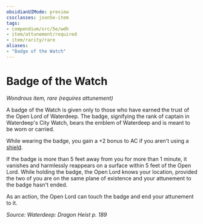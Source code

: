 ```yaml
---
obsidianUIMode: preview
cssclasses: json5e-item
tags:
- compendium/src/5e/wdh
- item/attunement/required
- item/rarity/rare
aliases: 
- "Badge of the Watch"
---
```

# Badge of the Watch
*Wondrous item, rare (requires attunement)*  


A badge of the Watch is given only to those who have earned the trust of the Open Lord of Waterdeep. The badge, signifying the rank of captain in Waterdeep's City Watch, bears the emblem of Waterdeep and is meant to be worn or carried.

While wearing the badge, you gain a +2 bonus to AC if you aren't using a [shield](Mechanics/items/shield.md).

If the badge is more than 5 feet away from you for more than 1 minute, it vanishes and harmlessly reappears on a surface within 5 feet of the Open Lord. While holding the badge, the Open Lord knows your location, provided the two of you are on the same plane of existence and your attunement to the badge hasn't ended.

As an action, the Open Lord can touch the badge and end your attunement to it.

*Source: Waterdeep: Dragon Heist p. 189*